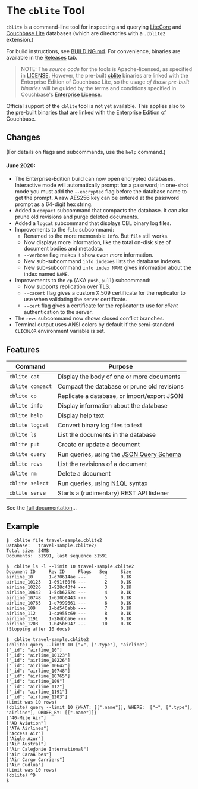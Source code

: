 # The `cblite` Tool

`cblite` is a command-line tool for inspecting and querying [LiteCore][LITECORE] and [Couchbase Lite][CBL] databases (which are directories with a `.cblite2` extension.)

For build instructions, see [BUILDING.md](BUILDING.md). For convenience, binaries are available in the [Releases](https://github.com/couchbaselabs/couchbase-mobile-tools/releases) tab.

> NOTE: The _source code_ for the tools is Apache-licensed, as specified in [LICENSE](https://github.com/couchbaselabs/couchbase-mobile-tools/blob/master/LICENSE). However, the pre-built [cblite](https://github.com/couchbaselabs/couchbase-mobile-tools/blob/master/README.cblite.md) binaries are linked with the Enterprise Edition of Couchbase Lite, so the usage _of those pre-built binaries_ will be guided by the terms and conditions specified in Couchbase's [Enterprise License](https://www.couchbase.com/ESLA01162020).

Official support of the `cblite` tool is not yet available. This applies also to the pre-built binaries that are linked with the Enterprise Edition of Couchbase.

## Changes

(For details on flags and subcommands, use the `help` command.)

#### June 2020:

* The Enterprise-Edition build can now open encrypted databases. Interactive mode will automatically prompt for a password; in one-shot mode you must add the `--encrypted` flag before the database name to get the prompt. A raw AES256 key can be entered at the password prompt as a 64-digit hex string.
* Added a `compact` subcommand that compacts the database. It can also prune old revisions and purge deleted documents.
* Added a `logcat` subcommand that displays CBL binary log files.
* Improvements to the `file` subcommand:
  * Renamed to the more memorable `info`. But `file` still works.
  * Now displays more information, like the total on-disk size of document bodies and metadata.
  * `--verbose` flag makes it show even _more_ information.
  * New sub-subcommand `info indexes` lists the database indexes.
  * New sub-subcommand `info index NAME` gives information about the index named `NAME`.
* Improvements to the `cp` (AKA `push`, `pull`) subcommand:
  * Now supports replication over TLS.
  * `--cacert` flag gives a custom X.509 certificate for the replicator to use when validating the server certificate.
  * `--cert` flag gives a certificate for the replicator to use for _client_ authentication to the server.
* The `revs` subcommand now shows closed conflict branches.
* Terminal output uses ANSI colors by default if the semi-standard `CLICOLOR` environment variable is set.

## Features

| Command        | Purpose |
|----------------|---------|
| `cblite cat`   | Display the body of one or more documents |
|`cblite compact` | Compact the database or prune old revisions |
| `cblite cp`    | Replicate a database, or import/export JSON |
| `cblite info`  | Display information about the database |
| `cblite help`  | Display help text |
|`cblite logcat` | Convert binary log files to text |
| `cblite ls`    | List the documents in the database |
| `cblite put`   | Create or update a document |
| `cblite query` | Run queries, using the [JSON Query Schema][QUERY] |
| `cblite revs`  | List the revisions of a document |
| `cblite rm`    | Delete a document |
| `cblite select`| Run queries, using [N1QL][N1QL] syntax |
| `cblite serve` | Starts a (rudimentary) REST API listener |

See the [full documentation](Documentation.md)...

## Example

```
$  cblite file travel-sample.cblite2
Database:   travel-sample.cblite2/
Total size: 34MB
Documents:  31591, last sequence 31591

$  cblite ls -l --limit 10 travel-sample.cblite2
Document ID     Rev ID     Flags   Seq     Size
airline_10      1-d70614ae ---       1     0.1K
airline_10123   1-091f80f6 ---       2     0.1K
airline_10226   1-928c43f4 ---       3     0.1K
airline_10642   1-5cb6252c ---       4     0.1K
airline_10748   1-630b0443 ---       5     0.1K
airline_10765   1-e7999661 ---       6     0.1K
airline_109     1-bd546abb ---       7     0.1K
airline_112     1-ca955c69 ---       8     0.1K
airline_1191    1-28dbba6e ---       9     0.1K
airline_1203    1-045b6947 ---      10     0.1K
(Stopping after 10 docs)

$  cblite travel-sample.cblite2
(cblite) query --limit 10 ["=", [".type"], "airline"]
["_id": "airline_10"]
["_id": "airline_10123"]
["_id": "airline_10226"]
["_id": "airline_10642"]
["_id": "airline_10748"]
["_id": "airline_10765"]
["_id": "airline_109"]
["_id": "airline_112"]
["_id": "airline_1191"]
["_id": "airline_1203"]
(Limit was 10 rows)
(cblite) query --limit 10 {WHAT: [[".name"]], WHERE:  ["=", [".type"], "airline"], ORDER_BY: [[".name"]]}
["40-Mile Air"]
["AD Aviation"]
["ATA Airlines"]
["Access Air"]
["Aigle Azur"]
["Air Austral"]
["Air Caledonie International"]
["Air CaraÃ¯bes"]
["Air Cargo Carriers"]
["Air Cudlua"]
(Limit was 10 rows)
(cblite) ^D
$
```

[LITECORE]: https://github.com/couchbase/couchbase-lite-core
[CBL]: https://www.couchbase.com/products/lite
[QUERY]: https://github.com/couchbase/couchbase-lite-core/wiki/JSON-Query-Schema
[N1QL]: https://docs.couchbase.com/server/6.0/n1ql/n1ql-language-reference/index.html
